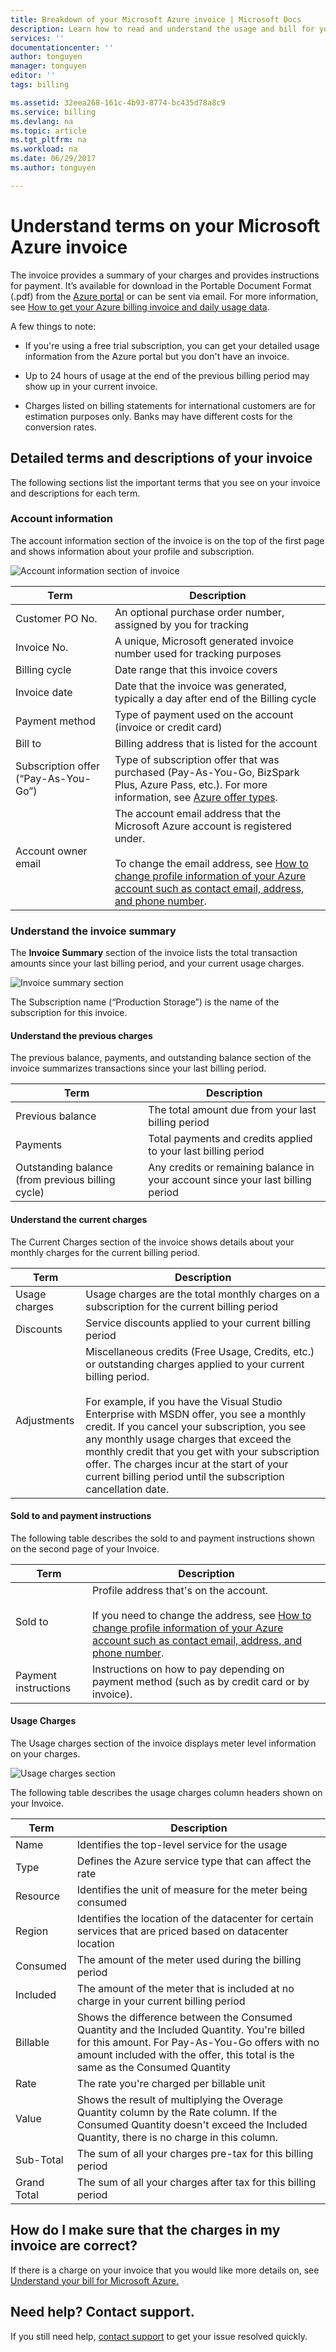 ```yaml
---
title: Breakdown of your Microsoft Azure invoice | Microsoft Docs
description: Learn how to read and understand the usage and bill for your Azure subscription
services: ''
documentationcenter: ''
author: tonguyen
manager: tonguyen
editor: ''
tags: billing

ms.assetid: 32eea268-161c-4b93-8774-bc435d78a8c9
ms.service: billing
ms.devlang: na
ms.topic: article
ms.tgt_pltfrm: na
ms.workload: na
ms.date: 06/29/2017
ms.author: tonguyen

---
```

# Understand terms on your Microsoft Azure invoice
The invoice provides a summary of your charges and provides instructions for payment. It’s available for
download in the Portable Document Format (.pdf) from the [Azure portal](https://portal.azure.com/) or can be sent via email. For more
information, see [How to get your Azure billing invoice and daily usage data](billing-download-azure-invoice-daily-usage-date.md).

A few things to note:

-   If you're using a free trial subscription, you can get your detailed
    usage information from the Azure portal but you don't have an
    invoice.

-   Up to 24 hours of usage at the end of the previous billing period
    may show up in your current invoice.

-   Charges listed on billing statements for international customers are
    for estimation purposes only. Banks may have different costs for the
    conversion rates.

## Detailed terms and descriptions of your invoice
The following sections list the important terms that you see on your
invoice and descriptions for each term.

### Account information

The account information section of the invoice is on the top of the
first page and shows information about your profile and subscription.

![Account information section of invoice](./media/billing-breakdown-your-invoice/1.png)

| Term | Description |
| --- | --- |
| Customer PO No. |An optional purchase order number, assigned by you for tracking |
| Invoice No. |A unique, Microsoft generated invoice number used for tracking purposes |
| Billing cycle |Date range that this invoice covers |
| Invoice date |Date that the invoice was generated, typically a day after end of the Billing cycle |
| Payment method |Type of payment used on the account (invoice or credit card) |
| Bill to |Billing address that is listed for the account |
| Subscription offer (“Pay-As-You-Go”) |Type of subscription offer that was purchased (Pay-As-You-Go, BizSpark Plus, Azure Pass, etc.). For more information, see [Azure offer types](https://azure.microsoft.com/en-us/support/legal/offer-details/). |
| Account owner email | The account email address that the Microsoft Azure account is registered under. <br /><br />To change the email address, see [How to change profile information of your Azure account such as contact email, address, and phone number](billing-how-to-change-azure-account-profile.md). |

### Understand the invoice summary
The **Invoice Summary** section of the invoice lists the total
transaction amounts since your last billing period, and your current
usage charges.

![Invoice summary section](./media/billing-breakdown-your-invoice/2.png)

The Subscription name (“Production Storage”) is the name of the
subscription for this invoice.

#### Understand the previous charges
The previous balance, payments, and outstanding balance section of the
invoice summarizes transactions since your last billing period.

| Term | Description |
| --- | --- |
| Previous balance |The total amount due from your last billing period |
| Payments |Total payments and credits applied to your last billing period |
| Outstanding balance (from previous billing cycle) |Any credits or remaining balance in your account since your last billing period |

#### Understand the current charges
The Current Charges section of the invoice shows details about your
monthly charges for the current billing period.

| Term | Description |
| --- | --- |
| Usage charges |Usage charges are the total monthly charges on a subscription for the current billing period|
| Discounts |Service discounts applied to your current billing period|
| Adjustments |Miscellaneous credits (Free Usage, Credits, etc.) or outstanding charges applied to your current billing period.<br/><br/>For example, if you have the Visual Studio Enterprise with MSDN offer, you see a monthly credit. If you cancel your subscription, you see any monthly usage charges that exceed the monthly credit that you get with your subscription offer. The charges incur at the start of your current billing period until the subscription cancellation date. |

#### Sold to and payment instructions

The following table describes the sold to and payment instructions shown
on the second page of your Invoice.

| Term |Description |
| --- | --- |
| Sold to |Profile address that's on the account. <br/><br/>If you need to change the address, see [How to change profile information of your Azure account such as contact email, address, and phone number](https://docs.microsoft.com/en-us/azure/billing/billing-how-to-change-azure-account-profile).|
| Payment instructions |Instructions on how to pay depending on payment method (such as by credit card or by invoice). |

#### Usage Charges

The Usage charges section of the invoice displays meter level
information on your charges.

![Usage charges section](./media/billing-breakdown-your-invoice/3.png)

The following table describes the usage charges column headers shown on
your Invoice.

| Term |Description |
| --- | --- |
| Name |Identifies the top-level service for the usage |
| Type |Defines the Azure service type that can affect the rate |
| Resource |Identifies the unit of measure for the meter being consumed |
| Region |Identifies the location of the datacenter for certain services that are priced based on datacenter location |
| Consumed |The amount of the meter used during the billing period |
| Included |The amount of the meter that is included at no charge in your current billing period |
| Billable |Shows the difference between the Consumed Quantity and the Included Quantity. You're billed for this amount. For Pay-As-You-Go offers with no amount included with the offer, this total is the same as the Consumed Quantity |
| Rate |The rate you're charged per billable unit |
| Value |Shows the result of multiplying the Overage Quantity column by the Rate column. If the Consumed Quantity doesn't exceed the Included Quantity, there is no charge in this column. |
| Sub-Total |The sum of all your charges pre-tax for this billing period |
| Grand Total |The sum of all your charges after tax for this billing period |

## How do I make sure that the charges in my invoice are correct?
If there is a charge on your invoice that you would like more details
on, see [Understand your bill for Microsoft Azure.](./billing-understand-your-bill.md)

## Need help? Contact support.
If you still need help, [contact support](https://portal.azure.com/?#blade/Microsoft_Azure_Support/HelpAndSupportBlade)
to get your issue resolved quickly.
